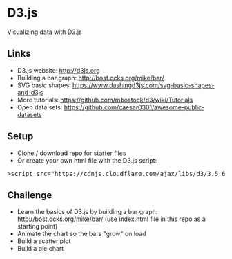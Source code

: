 # D3.js
Visualizing data with D3.js

## Links
* D3.js website: http://d3js.org
* Building a bar graph: http://bost.ocks.org/mike/bar/
* SVG basic shapes:  https://www.dashingd3js.com/svg-basic-shapes-and-d3js
* More tutorials: https://github.com/mbostock/d3/wiki/Tutorials
* Open data sets: https://github.com/caesar0301/awesome-public-datasets


## Setup
* Clone / download repo for starter files
* Or create your own html file with the D3.js script:  
<pre>&gt;script src="https://cdnjs.cloudflare.com/ajax/libs/d3/3.5.6/d3.min.js" charset="utf-8"&lt;&gt;/script&lt;</pre>



## Challenge
* Learn the basics of D3.js by building a bar graph: http://bost.ocks.org/mike/bar/ (use index.html file in this repo as a starting point)
* Animate the chart so the bars "grow" on load 
* Build a scatter plot
* Build a pie chart


